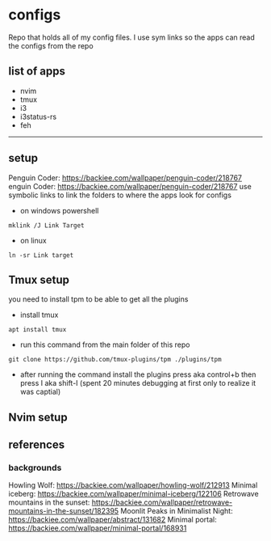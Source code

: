 # configs
Repo that holds all of my config files. I use sym links so the apps can read the configs from the repo


## list of apps
- nvim
- tmux
- i3
- i3status-rs
- feh
--------

## setup 
Penguin Coder: https://backiee.com/wallpaper/penguin-coder/218767
enguin Coder: https://backiee.com/wallpaper/penguin-coder/218767
use symbolic links to link the folders to where the apps look for configs

- on windows powershell  
```
mklink /J Link Target
```
- on linux
```
ln -sr Link target
```


## Tmux setup
you need to install tpm to be able to get all the plugins

- install tmux
```shell
apt install tmux
```

- run this command from the main folder of this repo
```shell
git clone https://github.com/tmux-plugins/tpm ./plugins/tpm
```
- after running the command install the plugins
press <C-b> aka control+b then press I aka shift-I (spent 20 minutes debugging at first only to realize it was captial)


## Nvim setup



## references

### backgrounds
Howling Wolf: https://backiee.com/wallpaper/howling-wolf/212913
Minimal iceberg: https://backiee.com/wallpaper/minimal-iceberg/122106
Retrowave mountains in the sunset: https://backiee.com/wallpaper/retrowave-mountains-in-the-sunset/182395
Moonlit Peaks in Minimalist Night: https://backiee.com/wallpaper/abstract/131682
Minimal portal: https://backiee.com/wallpaper/minimal-portal/168931
